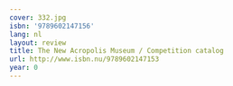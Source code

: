 ```yaml
---
cover: 332.jpg
isbn: '9789602147156'
lang: nl
layout: review
title: The New Acropolis Museum / Competition catalog
url: http://www.isbn.nu/9789602147153
year: 0
---
```


